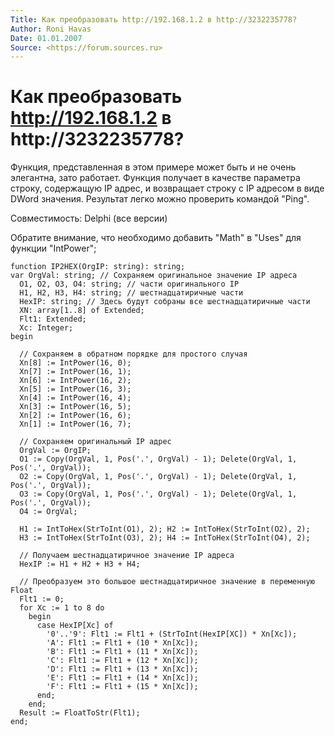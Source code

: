 ```yaml
---
Title: Как преобразовать http://192.168.1.2 в http://3232235778?
Author: Roni Havas
Date: 01.01.2007
Source: <https://forum.sources.ru>
---
```



Как преобразовать http://192.168.1.2 в http://3232235778?
=========================================================

Функция, представленная в этом примере может быть и не очень элегантна,
зато работает. Функция получает в качестве параметра строку, содержащую
IP адрес, и возвращает строку с IP адресом в виде DWord значения.
Результат легко можно проверить командой "Ping".

Совместимость: Delphi (все версии)

Обратите внимание, что необходимо добавить "Math" в "Uses" для
функции "IntPower";

    function IP2HEX(OrgIP: string): string;
    var OrgVal: string; // Сохраняем оригинальное значение IP адреса
      O1, O2, O3, O4: string; // части оригинального IP
      H1, H2, H3, H4: string; // шестнадцатиричные части
      HexIP: string; // Здесь будут собраны все шестнадцатиричные части
      XN: array[1..8] of Extended;
      Flt1: Extended;
      Xc: Integer;
    begin
     
      // Сохраняем в обратном порядке для простого случая
      Xn[8] := IntPower(16, 0);
      Xn[7] := IntPower(16, 1);
      Xn[6] := IntPower(16, 2);
      Xn[5] := IntPower(16, 3);
      Xn[4] := IntPower(16, 4);
      Xn[3] := IntPower(16, 5);
      Xn[2] := IntPower(16, 6);
      Xn[1] := IntPower(16, 7);
     
      // Сохраняем оригинальный IP адрес
      OrgVal := OrgIP;
      O1 := Copy(OrgVal, 1, Pos('.', OrgVal) - 1); Delete(OrgVal, 1, Pos('.', OrgVal));
      O2 := Copy(OrgVal, 1, Pos('.', OrgVal) - 1); Delete(OrgVal, 1, Pos('.', OrgVal));
      O3 := Copy(OrgVal, 1, Pos('.', OrgVal) - 1); Delete(OrgVal, 1, Pos('.', OrgVal));
      O4 := OrgVal;
     
      H1 := IntToHex(StrToInt(O1), 2); H2 := IntToHex(StrToInt(O2), 2);
      H3 := IntToHex(StrToInt(O3), 2); H4 := IntToHex(StrToInt(O4), 2);
     
      // Получаем шестнадцатиричное значение IP адреса
      HexIP := H1 + H2 + H3 + H4;
     
      // Преобразуем это большое шестнадцатиричное значение в переменную Float
      Flt1 := 0;
      for Xc := 1 to 8 do
        begin
          case HexIP[Xc] of
            '0'..'9': Flt1 := Flt1 + (StrToInt(HexIP[XC]) * Xn[Xc]);
            'A': Flt1 := Flt1 + (10 * Xn[Xc]);
            'B': Flt1 := Flt1 + (11 * Xn[Xc]);
            'C': Flt1 := Flt1 + (12 * Xn[Xc]);
            'D': Flt1 := Flt1 + (13 * Xn[Xc]);
            'E': Flt1 := Flt1 + (14 * Xn[Xc]);
            'F': Flt1 := Flt1 + (15 * Xn[Xc]);
          end;
        end;
      Result := FloatToStr(Flt1);
    end;

